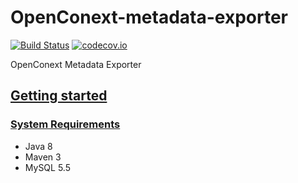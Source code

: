 # OpenConext-metadata-exporter

[![Build Status](https://travis-ci.org/OpenConext/OpenConext-metadata-exporter.svg)](https://travis-ci.org/OpenConext/OpenConext-metadata-exporter)
[![codecov.io](https://codecov.io/github/OpenConext/OpenConext-metadata-exporter/coverage.svg)](https://codecov.io/github/OpenConext/OpenConext-metadata-exporter)

OpenConext Metadata Exporter

## [Getting started](#getting-started)

### [System Requirements](#system-requirements)

- Java 8
- Maven 3
- MySQL 5.5
